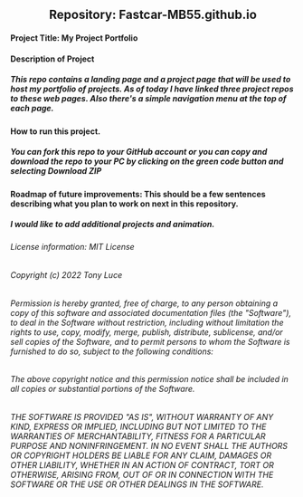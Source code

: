 <h2 align="center">Repository: Fastcar-MB55.github.io</h2>

#### Project Title: My Project Portfolio

#### Description of Project 
##### This repo contains a landing page and a project page that will be used to host my portfolio of projects. As of today I have linked three project repos to these web pages. Also there's a simple navigation menu at the top of each page.


#### How to run this project.
##### You can fork this repo to your GitHub account or you can copy and download the repo to your PC by clicking on the green code button and selecting Download ZIP


#### Roadmap of future improvements: This should be a few sentences describing what you plan to work on next in this repository. 
##### I would like to add additional projects and animation.


#####
#####
#####
###### License information: MIT License
###### Copyright (c) 2022 Tony Luce

###### Permission is hereby granted, free of charge, to any person obtaining a copy of this software and associated documentation files (the "Software"), to deal in the Software without restriction, including without limitation the rights to use, copy, modify, merge, publish, distribute, sublicense, and/or sell copies of the Software, and to permit persons to whom the Software is furnished to do so, subject to the following conditions:

###### The above copyright notice and this permission notice shall be included in all copies or substantial portions of the Software.

###### THE SOFTWARE IS PROVIDED "AS IS", WITHOUT WARRANTY OF ANY KIND, EXPRESS OR IMPLIED, INCLUDING BUT NOT LIMITED TO THE WARRANTIES OF MERCHANTABILITY, FITNESS FOR A PARTICULAR PURPOSE AND NONINFRINGEMENT. IN NO EVENT SHALL THE AUTHORS OR COPYRIGHT HOLDERS BE LIABLE FOR ANY CLAIM, DAMAGES OR OTHER LIABILITY, WHETHER IN AN ACTION OF CONTRACT, TORT OR OTHERWISE, ARISING FROM, OUT OF OR IN CONNECTION WITH THE SOFTWARE OR THE USE OR OTHER DEALINGS IN THE SOFTWARE.
